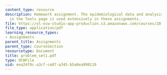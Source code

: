 ```yaml
---
content_type: resource
description: Homework assignment. The epidemiological data and analysis program found
  in the Tools page is used extensively in these assignments.
file: https://ol-ocw-studio-app-production.s3.amazonaws.com/courses/20-102-macroepidemiology-be-102-spring-2005/eea24f0ca3cfce87a345b5a0ea998110_problem_set1.pdf
file_type: application/pdf
learning_resource_types:
- Assignments
parent_title: Assignments
parent_type: CourseSection
resourcetype: Document
title: problem_set1.pdf
type: OCWFile
uid: eea24f0c-a3cf-ce87-a345-b5a0ea998110
---
```


